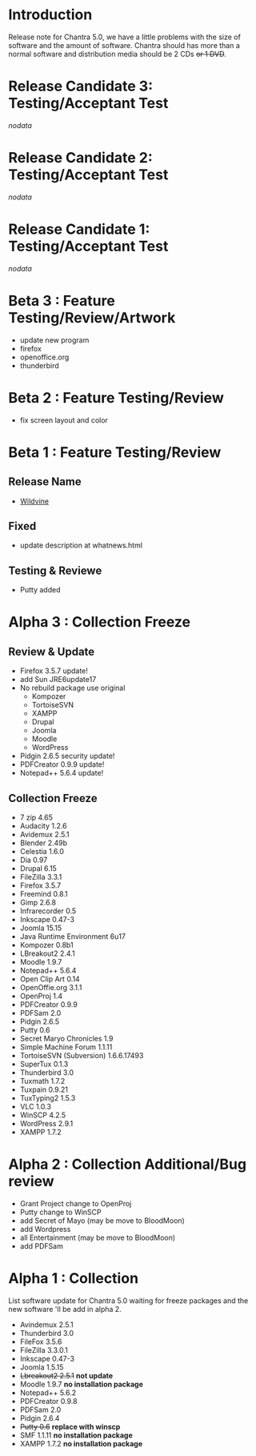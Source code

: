# Introduction #

Release note for Chantra 5.0, we have a little problems with the size of software and the amount of software. Chantra should has more than a normal software and distribution media should be 2 CDs ~~or 1 DVD~~.


# Release Candidate 3: Testing/Acceptant Test #

_nodata_

# Release Candidate 2: Testing/Acceptant Test #

_nodata_

# Release Candidate 1: Testing/Acceptant Test #

_nodata_

# Beta 3 : Feature Testing/Review/Artwork #

  * update new program
  * firefox
  * openoffice.org
  * thunderbird

# Beta 2 : Feature Testing/Review #

  * fix screen layout and color

# Beta 1 : Feature Testing/Review #

## Release Name ##
  * [Wildvine](http://ben10.wikia.com/wiki/Wildvine)

## Fixed ##
  * update description at whatnews.html


## Testing & Reviewe ##

  * Putty added



# Alpha 3 : Collection Freeze #

## Review & Update ##

  * Firefox 3.5.7 update!
  * add Sun JRE6update17
  * No rebuild package use original
    * Kompozer
    * TortoiseSVN
    * XAMPP
    * Drupal
    * Joomla
    * Moodle
    * WordPress
  * Pidgin 2.6.5 security update!
  * PDFCreator 0.9.9 update!
  * Notepad++ 5.6.4 update!

## Collection Freeze ##

  * 7 zip 4.65
  * Audacity 1.2.6
  * Avidemux 2.5.1
  * Blender 2.49b
  * Celestia 1.6.0
  * Dia 0.97
  * Drupal 6.15
  * FileZilla 3.3.1
  * Firefox 3.5.7
  * Freemind 0.8.1
  * Gimp 2.6.8
  * Infrarecorder 0.5
  * Inkscape 0.47-3
  * Joomla 15.15
  * Java Runtime Environment 6u17
  * Kompozer 0.8b1
  * LBreakout2 2.4.1
  * Moodle 1.9.7
  * Notepad++ 5.6.4
  * Open Clip Art 0.14
  * OpenOffie.org 3.1.1
  * OpenProj 1.4
  * PDFCreator 0.9.9
  * PDFSam 2.0
  * Pidgin 2.6.5
  * Putty 0.6
  * Secret Maryo Chronicles 1.9
  * Simple Machine Forum 1.1.11
  * TortoiseSVN (Subversion) 1.6.6.17493
  * SuperTux 0.1.3
  * Thunderbird 3.0
  * Tuxmath 1.7.2
  * Tuxpain 0.9.21
  * TuxTyping2 1.5.3
  * VLC 1.0.3
  * WinSCP 4.2.5
  * WordPress 2.9.1
  * XAMPP 1.7.2


# Alpha 2 : Collection Additional/Bug review #

  * Grant Project change to OpenProj
  * Putty change to WinSCP
  * add Secret of Mayo (may be move to BloodMoon)
  * add Wordpress
  * all Entertainment (may be move to BloodMoon)
  * add PDFSam

# Alpha 1 : Collection #

List software update for Chantra 5.0 waiting for freeze packages and the new software 'll be add in alpha 2.

  * Avindemux 2.5.1
  * Thunderbird 3.0
  * FileFox 3.5.6
  * FileZilla 3.3.0.1
  * Inkscape 0.47-3
  * Joomla 1.5.15
  * ~~Lbreakout2 2.5.1~~ **not update**
  * Moodle 1.9.7 **no installation package**
  * Notepad++ 5.6.2
  * PDFCreator 0.9.8
  * PDFSam 2.0
  * Pidgin 2.6.4
  * ~~Putty 0.6~~ **replace with winscp**
  * SMF 1.1.11 **no installation package**
  * XAMPP 1.7.2 **no installation package**